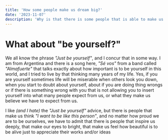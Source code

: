 ```yaml
---
title: 'How some people make us dream big?'
date: '2023-11-07'
description: 'Why is that there is some people that is able to make us imagine a world where we can dream big against all odds?'
---
```


# What about "be yourself?"

We all know the phrase *"Just be yourself"*, and I concur that in some way. I am from Argentina and there is a song here, *"Sé vos"* from a band called *"Almafuerte"* that talks exactly about how important is to be yourself in this world,
and I tried to live by that thinking many years of my life. Yes, if you are yourself sometimes life will be miserable when others look you down, when you start to doubt about yourself, about if you are doing thing wrongs or if there is
something wrong with you that is not allowing you to insert yourself into what many people expect from us, or what they make us believe we have to expect from us.

I like *(and I hate)* the *"Just be yourself"* advice, but there is people that make us think *"I want to be like this person"*, and no matter how proud we are to be ourselves, we have to admit that there is people that inspire us deeply,
that make our eyes to bright, that make us feel how beautiful is to be alive just to appreciate their works and/or ideas
